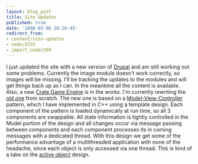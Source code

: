 ```yaml
---
layout: blog_post
title: Site Updates
published: true
date: '2008-03-06 20:26:45'
redirect_from:
- content/site-updates
- node/4255
- import_node/269
---
```


I just updated the site with a new version of [Drupal](http://drupal.org/) and am still working out some problems. Currently the image module doesn't work correctly, so images will be missing. I'll be tracking the updates to the modules and will get things back up as I can. In the meantime all the content is available. Also, a new [Crate Game Engine](http://crategameengine.googlecode.com/) is in the works. I'm currently rewriting the [old one](http://sourceforge.net/projects/emptycrate) from scratch. The new one is based on a [Model-View-Controller](http://en.wikipedia.org/wiki/Model-view-controller) pattern, which I have implemented in C++ using a template design. Each component of the pattern is loaded dynamically at run time, so all 3 components are swappable. All state information is tightly controlled in the Model portion of the design and all changes occur via message passing between components and each component processes its in coming messages with a dedicated thread. With this design we get some of the performance advantage of a multithreaded application with none of the headache, since each object is only accessed via one thread. This is kind of a take on the [active object](http://en.wikipedia.org/wiki/Active_Object) design.

